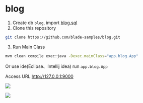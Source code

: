 # blog

1. Create db `blog`, import [blog.sql](blog.sql) 
2. Clone this repository
```sh
git clone https://github.com/blade-samples/blog.git
```

3. Run Main Class
```sh
mvn clean compile exec:java -Dexec.mainClass="app.blog.App"
```

Or use ide(Eclipse、Intellij idea) run `app.blog.App` 
 
Access URL http://127.0.0.1:9000

![](http://i.imgur.com/GIH3zxt.png)

![](http://i.imgur.com/Y2J8FNn.png)

